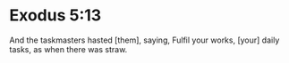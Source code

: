# Exodus 5:13

And the taskmasters hasted [them], saying, Fulfil your works, [your] daily tasks, as when there was straw.